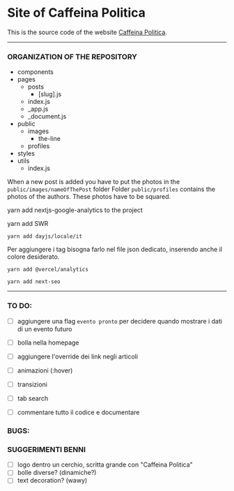 # Site of Caffeina Politica

This is the source code of the website [Caffeina Politica](http://caffeinapolitica.netlify.app).

---

### ORGANIZATION OF THE REPOSITORY

* components
* pages
    * posts
        * [slug].js
    * index.js
    * _app.js
    * _document.js
* public
    * images
        * the-line
    * profiles
* styles
* utils
    * index.js

When a new post is added you have to put the photos in the `public/images/nameOfThePost` folder
Folder `public/profiles` contains the photos of the authors. These photos have to be squared.

yarn add nextjs-google-analytics to the project

yarn add SWR

```yarn add dayjs/locale/it```


Per aggiungere i tag bisogna farlo nel file json dedicato, inserendo anche il colore desiderato. 

`yarn add @vercel/analytics`

`yarn add next-seo`

---
### TO DO:
- [ ] aggiungere una flag `evento pronto` per decidere quando mostrare i dati di un evento futuro
- [ ] bolla nella homepage
- [ ] aggiungere l'override dei link negli articoli

- [ ] animazioni (:hover)
- [ ] transizioni


- [ ] tab search
- [ ] commentare tutto il codice e documentare

### BUGS:

### SUGGERIMENTI BENNI
- [ ] logo dentro un cerchio, scritta grande con "Caffeina Politica"
- [ ] bolle diverse? (dinamiche?)
- [ ] text decoration? (wawy)